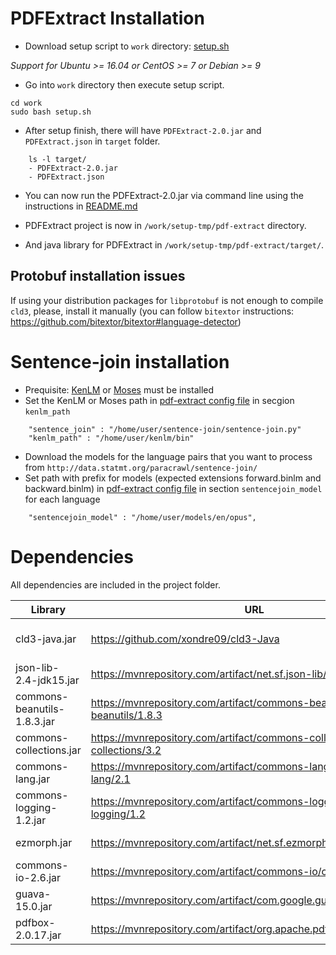 # PDFExtract Installation

- Download setup script to `work` directory: [setup.sh](setup.sh)

*Support for Ubuntu >= 16.04 or CentOS >= 7 or Debian >= 9*
	

- Go into `work` directory then execute setup script.

```
cd work
sudo bash setup.sh
```

- After setup finish, there will have `PDFExtract-2.0.jar` and `PDFExtract.json` in `target` folder.

```
	ls -l target/
	- PDFExtract-2.0.jar
	- PDFExtract.json
```

- You can now run the PDFExtract-2.0.jar via command line using the instructions in [README.md](README.md)

- PDFExtract project is now in `/work/setup-tmp/pdf-extract` directory.

- And java library for PDFExtract in `/work/setup-tmp/pdf-extract/target/`.


## Protobuf installation issues
If using your distribution packages for `libprotobuf` is not enough to compile `cld3`, please, install it manually (you can follow `bitextor` instructions: https://github.com/bitextor/bitextor#language-detector)



# Sentence-join installation

- Prequisite: [KenLM](https://github.com/kpu/kenlm) or [Moses](https://github.com/moses-smt/mosesdecoder) must be installed
- Set the KenLM or Moses path in [pdf-extract config file](PDFExtract.json) in secgion `kenlm_path`

```
	"sentence_join" : "/home/user/sentence-join/sentence-join.py"
	"kenlm_path" : "/home/user/kenlm/bin"
```

- Download the models for the language pairs that you want to process from `http://data.statmt.org/paracrawl/sentence-join/`
- Set path with prefix for models (expected extensions forward.binlm and backward.binlm) in [pdf-extract config file](PDFExtract.json) in section `sentencejoin_model` for each language

```
	"sentencejoin_model" : "/home/user/models/en/opus",
```


# Dependencies
All dependencies are included in the project folder.


| Library | URL| Description |
| --- | --- | --- |
| cld3-java.jar | https://github.com/xondre09/cld3-Java | Java wrapper for cld3 |
| json-lib-2.4-jdk15.jar |	https://mvnrepository.com/artifact/net.sf.json-lib/json-lib/2.4 | Read json |
| commons-beanutils-1.8.3.jar | https://mvnrepository.com/artifact/commons-beanutils/commons-beanutils/1.8.3 | Dependency of json |
| commons-collections.jar | https://mvnrepository.com/artifact/commons-collections/commons-collections/3.2 | Dependency of json |
| commons-lang.jar | https://mvnrepository.com/artifact/commons-lang/commons-lang/2.1 | Dependency of json |
| commons-logging-1.2.jar |	https://mvnrepository.com/artifact/commons-logging/commons-logging/1.2 | Dependency of json |
| ezmorph.jar |	https://mvnrepository.com/artifact/net.sf.ezmorph/ezmorph/1.0.6 | Dependency of json |
| commons-io-2.6.jar | https://mvnrepository.com/artifact/commons-io/commons-io/2.6 | Read / write file |
| guava-15.0.jar |	https://mvnrepository.com/artifact/com.google.guava/guava/15.0 | Manage collections |
| pdfbox-2.0.17.jar |	https://mvnrepository.com/artifact/org.apache.pdfbox/pdfbox/2.0.17 | Manage pdf file |


